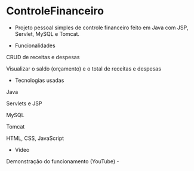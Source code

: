 # ControleFinanceiro

- Projeto pessoal simples de controle financeiro feito em Java com JSP, Servlet, MySQL e Tomcat.
 

- Funcionalidades 

CRUD de receitas e despesas

Visualizar o saldo (orçamento) e o total de receitas e despesas


- Tecnologias usadas

Java

Servlets e JSP

MySQL

Tomcat

HTML, CSS, JavaScript


- Vídeo 

Demonstração do funcionamento (YouTube) - 
